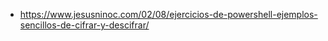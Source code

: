 * https://www.jesusninoc.com/02/08/ejercicios-de-powershell-ejemplos-sencillos-de-cifrar-y-descifrar/
